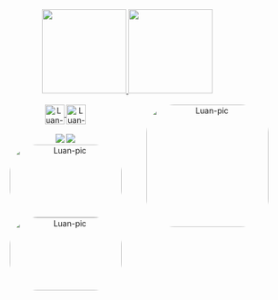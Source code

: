 <div align="center">
  <a href="https://github.com/LuanCasarotto">
  <img height="150em" src="https://github-readme-stats.vercel.app/api?username=LuanCasarotto&show_icons=true&theme=dark&include_all_commits=true&count_private=true"/>
  <img height="150em" src="https://github-readme-stats.vercel.app/api/top-langs/?username=LuanCasarotto&layout=compact&langs_count=7&theme=dark"/>
</div>
  
  <div align="center" style="display: inline_block"><br>
  <img align="center" alt="Luan-Kotlin" height="35" src="https://cdn.jsdelivr.net/gh/devicons/devicon/icons/kotlin/kotlin-original.svg">
  <img align="center" alt="Luan-Java" height="35" src="https://cdn.jsdelivr.net/gh/devicons/devicon/icons/java/java-original.svg">
  <img align="right" alt="Luan-pic" height="218" style="border-radius:50px;" src="https://i.imgur.com/vU3JTB6.gif">
</div>

  </br>
  
<div align="center"> 
  <a href="https://www.instagram.com/luanmenegatti_/" target="_blank"><img src="https://img.shields.io/badge/-Instagram-%23E4405F?style=for-the-badge&logo=instagram&logoColor=white"           target="_blank"></a>
  <a href="www.linkedin.com/in/luan-casarotto" target="_blank"><img src="https://img.shields.io/badge/-LinkedIn-%230077B5?style=for-the-badge&logo=linkedin&logoColor=white"       target="_blank"></a> 
</div>

<div align="center">
  <img alt="Luan-pic" height="130" width="200" style="border-radius:50px;" src="https://c.tenor.com/2uyENRmiUt0AAAAC/coding.gif">
  <img alt="Luan-pic" height="130" width="200" style="border-radius:50px;" src="https://cdn.dribbble.com/users/2131993/screenshots/4948736/media/421d4ed2f3d23c73d64d20963f61f422.gif">
     </div>
